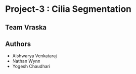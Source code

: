 # Project-3 : Cilia Segmentation

## Team Vraska


## Authors
- Aishwarya Venkataraj
- Nathan Wynn
- Yogesh Chaudhari
